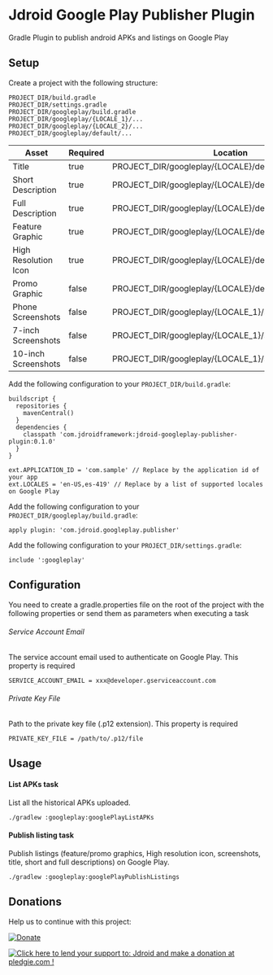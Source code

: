 # Jdroid Google Play Publisher Plugin
Gradle Plugin to publish android APKs and listings on Google Play

## Setup

Create a project with the following structure:

    PROJECT_DIR/build.gradle
    PROJECT_DIR/settings.gradle
    PROJECT_DIR/googleplay/build.gradle
    PROJECT_DIR/googleplay/{LOCALE_1}/...
    PROJECT_DIR/googleplay/{LOCALE_2}/...
    PROJECT_DIR/googleplay/default/...
    
|Asset                |Required|Location                                                |File Name                          |
| ------------------- | ------ | -------------------------------------------------------| --------------------------------- |
|Title                |true    |PROJECT_DIR/googleplay/{LOCALE}/details/                |title.txt                          |
|Short Description    |true    |PROJECT_DIR/googleplay/{LOCALE}/details/                |shortDescription.txt               |
|Full Description     |true    |PROJECT_DIR/googleplay/{LOCALE}/details/                |fullDescription.txt                |
|Feature Graphic      |true    |PROJECT_DIR/googleplay/{LOCALE}/details/                |featureGraphic.png                 |
|High Resolution Icon |true    |PROJECT_DIR/googleplay/{LOCALE}/details/                |highResolutionIcon.png             |
|Promo Graphic        |false   |PROJECT_DIR/googleplay/{LOCALE}/details/                |promoGraphic.png                   |
|Phone Screenshots    |false   |PROJECT_DIR/googleplay/{LOCALE_1}/screenshots/phone/    |screenshot[1 ... 8].png            |
|7-inch Screenshots   |false   |PROJECT_DIR/googleplay/{LOCALE_1}/screenshots/tablet7/  |screenshot[1 ... 8].png            |
|10-inch Screenshots  |false   |PROJECT_DIR/googleplay/{LOCALE_1}/screenshots/tablet10/ |screenshot[1 ... 8].png            |




Add the following configuration to your `PROJECT_DIR/build.gradle`:

    buildscript {
      repositories {
        mavenCentral()
      }
      dependencies {
        classpath 'com.jdroidframework:jdroid-googleplay-publisher-plugin:0.1.0'
      }
    }
    
    ext.APPLICATION_ID = 'com.sample' // Replace by the application id of your app
    ext.LOCALES = 'en-US,es-419' // Replace by a list of supported locales on Google Play
    
Add the following configuration to your `PROJECT_DIR/googleplay/build.gradle`:

    apply plugin: 'com.jdroid.googleplay.publisher'
    
Add the following configuration to your `PROJECT_DIR/settings.gradle`:
    
    include ':googleplay'


## Configuration

You need to create a gradle.properties file on the root of the project with the following properties or send them as parameters when executing a task

###### Service Account Email

The service account email used to authenticate on Google Play. This property is required

    SERVICE_ACCOUNT_EMAIL = xxx@developer.gserviceaccount.com
    
###### Private Key File

Path to the private key file (.p12 extension). This property is required
    
    PRIVATE_KEY_FILE = /path/to/.p12/file

## Usage

#### List APKs task

List all the historical APKs uploaded.

    ./gradlew :googleplay:googlePlayListAPKs
    
#### Publish listing task

Publish listings (feature/promo graphics, High resolution icon, screenshots, title, short and full descriptions) on Google Play.

    ./gradlew :googleplay:googlePlayPublishListings

## Donations
Help us to continue with this project:

[![Donate](https://www.paypalobjects.com/en_US/i/btn/btn_donate_LG.gif)](https://www.paypal.com/cgi-bin/webscr?cmd=_s-xclick&hosted_button_id=2UEBTRTSCYA9L)

<a href='https://pledgie.com/campaigns/30030'><img alt='Click here to lend your support to: Jdroid and make a donation at pledgie.com !' src='https://pledgie.com/campaigns/30030.png?skin_name=chrome' border='0' ></a>

